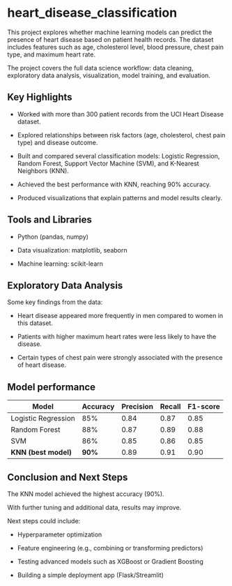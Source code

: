 # heart_disease_classification
This project explores whether machine learning models can predict the presence of heart disease based on patient health records. The dataset includes features such as age, cholesterol level, blood pressure, chest pain type, and maximum heart rate.

The project covers the full data science workflow: data cleaning, exploratory data analysis, visualization, model training, and evaluation.

## Key Highlights

- Worked with more than 300 patient records from the UCI Heart Disease dataset.

- Explored relationships between risk factors (age, cholesterol, chest pain type) and disease outcome.

- Built and compared several classification models: Logistic Regression, Random Forest, Support Vector Machine (SVM), and K-Nearest Neighbors (KNN).

- Achieved the best performance with KNN, reaching 90% accuracy.

- Produced visualizations that explain patterns and model results clearly.


## Tools and Libraries

- Python (pandas, numpy)

- Data visualization: matplotlib, seaborn

- Machine learning: scikit-learn

## Exploratory Data Analysis

Some key findings from the data:

- Heart disease appeared more frequently in men compared to women in this dataset.

- Patients with higher maximum heart rates were less likely to have the disease.

- Certain types of chest pain were strongly associated with the presence of heart disease.

## Model performance
| Model                | Accuracy | Precision | Recall | F1-score |
| -------------------- | -------- | --------- | ------ | -------- |
| Logistic Regression  | 85%      | 0.84      | 0.87   | 0.85     |
| Random Forest        | 88%      | 0.87      | 0.89   | 0.88     |
| SVM                  | 86%      | 0.85      | 0.86   | 0.85     |
| **KNN (best model)** | **90%**  | 0.89      | 0.91   | 0.90     |


## Conclusion and Next Steps

The KNN model achieved the highest accuracy (90%).

With further tuning and additional data, results may improve.

Next steps could include:

- Hyperparameter optimization

- Feature engineering (e.g., combining or transforming predictors)

- Testing advanced models such as XGBoost or Gradient Boosting

- Building a simple deployment app (Flask/Streamlit)


